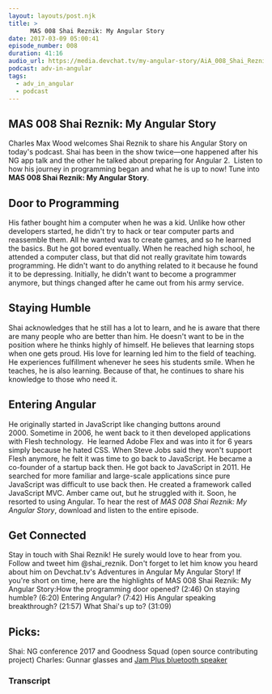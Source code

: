 ```yaml
---
layout: layouts/post.njk
title: >
      MAS 008 Shai Reznik: My Angular Story
date: 2017-03-09 05:00:41
episode_number: 008
duration: 41:16
audio_url: https://media.devchat.tv/my-angular-story/AiA_008_Shai_Reznikmp3.mp3
podcast: adv-in-angular
tags: 
  - adv_in_angular
  - podcast
---
```


## MAS 008 Shai Reznik: My Angular Story
Charles Max Wood welcomes Shai Reznik to share his Angular Story on today's podcast. Shai has been in the show twice—one happened after his NG app talk and the other he talked about preparing for Angular 2. &nbsp;Listen to how his journey in programming began and what he is up to now! Tune into&nbsp; **MAS 008 Shai Reznik: My Angular Story**.
## Door to Programming
His father bought him a computer when he was a kid. Unlike how other developers started, he didn't try to hack or tear computer parts and reassemble them. All he wanted was to create games, and so he learned the basics. But he got bored eventually. When he reached high school, he attended a computer class, but that did not really gravitate him towards programming. He&nbsp;didn't want to do anything related to it because he found it to be depressing. Initially, he didn't want to become a programmer anymore, but things changed after he came out from his army service.
## Staying Humble
Shai acknowledges that he still has a lot to learn, and he is aware that there are many people who are better than him. He doesn't want to be in the position where he thinks highly of himself. He believes that learning stops when one gets proud. His love for learning led him to the field of teaching. He experiences fulfillment whenever he sees his students smile. When he teaches, he is also learning. Because of that, he continues to share his knowledge to those who need it.
## Entering Angular
He originally started in JavaScript like changing buttons around 2000.&nbsp;Sometime in 2006, he went back to it then developed applications with Flesh technology. &nbsp;He learned Adobe Flex and was into it for 6 years simply because he hated CSS. When Steve Jobs said they won't support Flesh anymore, he felt it was time to go back to JavaScript. He became a co-founder of a startup back then. He got back to JavaScript in 2011. He searched for more familiar and large-scale applications since pure JavaScript was difficult to use back then. He created a framework called JavaScript MVC. Amber came out, but he struggled with it. Soon, he resorted to using Angular. To hear the rest of _MAS 008 Shai Reznik: My Angular Story_, download and listen&nbsp;to the entire episode.
## Get Connected
Stay in touch with Shai Reznik!&nbsp;He surely would love to hear from you. Follow and tweet him @shai\_reznik.&nbsp;Don't forget to let him know you heard about him on Devchat.tv's Adventures in Angular My Angular Story! If you're short on time, here are the highlights of MAS 008 Shai Reznik: My Angular Story:How the programming door opened?&nbsp;(2:46) On staying humble? (6:20) Entering Angular? (7:42) His Angular speaking breakthrough? (21:57) What Shai's up to? (31:09)
## Picks:
Shai: NG conference 2017 and Goodness Squad (open source contributing project) Charles: Gunnar glasses and [Jam Plus bluetooth&nbsp;speaker](https://www.amazon.com/Plus-Portable-Speaker-Grey-HX-P240GY/dp/B00BYRPPHQ)

### Transcript


